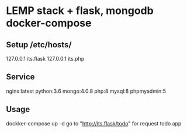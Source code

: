 # LEMP stack + flask, mongodb docker-compose

## Setup /etc/hosts/
127.0.0.1 its.flask
127.0.0.1 its.php

## Service
nginx:latest
python:3.6
mongo:4.0.8
php:8
mysql:8
phpmyadmin:5

## Usage
dockker-compose up -d
go to "http://its.flask/todo" for request todo app